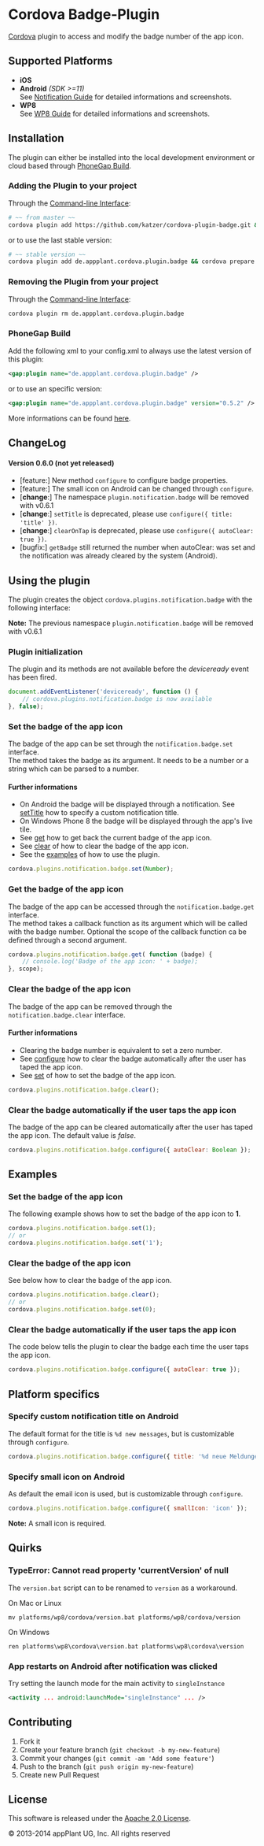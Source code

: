 Cordova Badge-Plugin
====================

[Cordova][cordova] plugin to access and modify the badge number of the app icon.


## Supported Platforms
- **iOS**
- **Android** *(SDK >=11)*<br>
See [Notification Guide][android_notification_guide] for detailed informations and screenshots.
- **WP8**<br>
See [WP8 Guide][wp8_notification_guide] for detailed informations and screenshots.


## Installation
The plugin can either be installed into the local development environment or cloud based through [PhoneGap Build][PGB].

### Adding the Plugin to your project
Through the [Command-line Interface][CLI]:
```bash
# ~~ from master ~~
cordova plugin add https://github.com/katzer/cordova-plugin-badge.git && cordova prepare
```
or to use the last stable version:
```bash
# ~~ stable version ~~
cordova plugin add de.appplant.cordova.plugin.badge && cordova prepare
```

### Removing the Plugin from your project
Through the [Command-line Interface][CLI]:
```bash
cordova plugin rm de.appplant.cordova.plugin.badge
```

### PhoneGap Build
Add the following xml to your config.xml to always use the latest version of this plugin:
```xml
<gap:plugin name="de.appplant.cordova.plugin.badge" />
```
or to use an specific version:
```xml
<gap:plugin name="de.appplant.cordova.plugin.badge" version="0.5.2" />
```
More informations can be found [here][PGB_plugin].


## ChangeLog

#### Version 0.6.0 (not yet released)
- [feature:] New method `configure` to configure badge properties.
- [feature:] The small icon on Android can be changed through `configure`.
- [**change**:] The namespace `plugin.notification.badge` will be removed with v0.6.1
- [**change**:] `setTitle` is deprecated, please use `configure({ title: 'title' })`.
- [**change**:] `clearOnTap` is deprecated, please use `configure({ autoClear: true })`.
- [bugfix:] `getBadge` still returned the number when autoClear: was set and the notification was already cleared by the system (Android).


## Using the plugin
The plugin creates the object `cordova.plugins.notification.badge` with the following interface:

**Note:** The previous namespace `plugin.notification.badge` will be removed with v0.6.1

### Plugin initialization
The plugin and its methods are not available before the *deviceready* event has been fired.

```javascript
document.addEventListener('deviceready', function () {
    // cordova.plugins.notification.badge is now available
}, false);
```

### Set the badge of the app icon
The badge of the app can be set through the `notification.badge.set` interface.<br>
The method takes the badge as its argument. It needs to be a number or a string which can be parsed to a number.

#### Further informations
- On Android the badge will be displayed through a notification. See [setTitle][set_title] how to specify a custom notification title.
- On Windows Phone 8 the badge will be displayed through the app's live tile.
- See [get][get] how to get back the current badge of the app icon.
- See [clear][clear] of how to clear the badge of the app icon.
- See the [examples][examples] of how to use the plugin.

```javascript
cordova.plugins.notification.badge.set(Number);
```

### Get the badge of the app icon
The badge of the app can be accessed through the `notification.badge.get` interface.<br>
The method takes a callback function as its argument which will be called with the badge number. Optional the scope of the callback function ca be defined through a second argument.

```javascript
cordova.plugins.notification.badge.get( function (badge) {
	// console.log('Badge of the app icon: ' + badge);
}, scope);
```

### Clear the badge of the app icon
The badge of the app can be removed through the `notification.badge.clear` interface.

#### Further informations
- Clearing the badge number is equivalent to set a zero number.
- See [configure][autoclear] how to clear the badge automatically after the user has taped the app icon.
- See [set][set] of how to set the badge of the app icon.

```javascript
cordova.plugins.notification.badge.clear();
```

### Clear the badge automatically if the user taps the app icon
The badge of the app can be cleared automatically after the user has taped the app icon. The default value is *false*.

```javascript
cordova.plugins.notification.badge.configure({ autoClear: Boolean });
```


##  Examples
### Set the badge of the app icon
The following example shows how to set the badge of the app icon to **1**.

```javascript
cordova.plugins.notification.badge.set(1);
// or
cordova.plugins.notification.badge.set('1');
```

### Clear the badge of the app icon
See below how to clear the badge of the app icon.

```javascript
cordova.plugins.notification.badge.clear();
// or
cordova.plugins.notification.badge.set(0);
```

### Clear the badge automatically if the user taps the app icon
The code below tells the plugin to clear the badge each time the user taps the app icon.

```javascript
cordova.plugins.notification.badge.configure({ autoClear: true });
```


## Platform specifics
### Specify custom notification title on Android
The default format for the title is `%d new messages`, but is customizable through `configure`.

```javascript
cordova.plugins.notification.badge.configure({ title: '%d neue Meldungen' });
```

### Specify small icon on Android
As default the email icon is used, but is customizable through `configure`.

```javascript
cordova.plugins.notification.badge.configure({ smallIcon: 'icon' });
```

**Note:** A small icon is required.


## Quirks
### TypeError: Cannot read property 'currentVersion' of null
The `version.bat` script can to be renamed to `version` as a workaround.

On Mac or Linux
```
mv platforms/wp8/cordova/version.bat platforms/wp8/cordova/version
```
On Windows
```
ren platforms\wp8\cordova\version.bat platforms\wp8\cordova\version
```

### App restarts on Android after notification was clicked
Try setting the launch mode for the main activity to `singleInstance`
```xml
<activity ... android:launchMode="singleInstance" ... />
```


## Contributing

1. Fork it
2. Create your feature branch (`git checkout -b my-new-feature`)
3. Commit your changes (`git commit -am 'Add some feature'`)
4. Push to the branch (`git push origin my-new-feature`)
5. Create new Pull Request


## License

This software is released under the [Apache 2.0 License][apache2_license].

© 2013-2014 appPlant UG, Inc. All rights reserved


[cordova]: https://cordova.apache.org
[android_notification_guide]: http://developer.android.com/guide/topics/ui/notifiers/notifications.html
[wp8_notification_guide]: http://msdn.microsoft.com/en-us/library/windowsphone/develop/hh202948.aspx
[CLI]: http://cordova.apache.org/docs/en/3.0.0/guide_cli_index.md.html#The%20Command-line%20Interface
[PGB]: http://docs.build.phonegap.com/en_US/3.3.0/index.html
[PGB_plugin]: https://build.phonegap.com/plugins/724
[set]: #set-the-badge-of-the-app-icon
[get]: #get-the-badge-of-the-app-icon
[clear]: #clear-the-badge-of-the-app-icon
[autoclear]: #clear-the-badge-automatically-if-the-user-taps-the-app-icon
[examples]: #examples
[set_title]: specify-custom-notification-title-on-android
[apache2_license]: http://opensource.org/licenses/Apache-2.0
